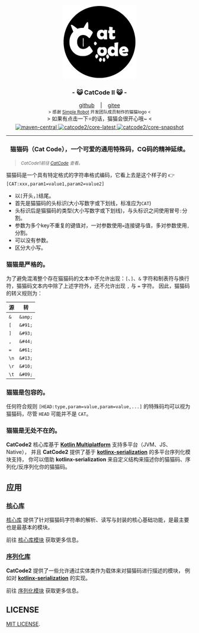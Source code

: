 <div align="center">
    <img src="./.catcode2/logo.png" alt="catcode logo"/>
    <h3>
        - 😺 CatCode Ⅱ 😺 -
    </h3>
    <span>
        <a href="https://github.com/ForteScarlet/CatCode2" target="_blank">github</a>
    </span> 
    &nbsp;&nbsp; | &nbsp;&nbsp;
    <span>
        <a href="https://gitee.com/ForteScarlet/CatCode2" target="_blank">gitee</a>
    </span> <br />
    <small> &gt; 感谢 <a href="https://github.com/ForteScarlet/simpler-robot" target="_blank">Simple Robot</a> 开发团队成员制作的猫猫logo &lt; </small> <br />
    &gt; 如果有点击一下⭐的话，猫猫会很开心哦~ &lt; <br />
    <a href="https://repo1.maven.org/maven2/love/forte/catcode2/" target="_blank" >
        <img src="https://img.shields.io/maven-central/v/love.forte.catcode2/catcode2-core" alt="maven-central" />
    </a>
    <a href="https://www.npmjs.com/package/@catcode2/core" target="_blank" >
            <img src="https://img.shields.io/npm/v/@catcode2/core/latest" alt="catcode2/core-latest" />
    </a>
    <a href="https://www.npmjs.com/package/@catcode2/core" target="_blank" >
        <img src="https://img.shields.io/npm/v/@catcode2/core/snapshot" alt="catcode2/core-snapshot" />
    </a>
</div>

*****

<div align="center">
    <h3>
        猫猫码（Cat Code），一个可爱的通用特殊码，CQ码的精神延续。
    </h3>
</div>   

> <small><i>CatCode1前往 [CatCode](https://github.com/ForteScarlet/CatCode) 查看。</i></small>

猫猫码是一个具有特定格式的字符串格式编码，它看上去是这个样子的 👉 `[CAT:xxx,param1=value1,param2=value2]`

- 以`[`开头，`]`结尾。
- 首先是猫猫码的头标识(大小写数字或下划线，标准应为`CAT`)
- 头标识后是猫猫码的类型(大小写数字或下划线)，与头标识之间使用冒号`:`分割。
- 参数为多个key不重复的键值对，一对参数使用`=`连接键与值，多对参数使用`,`分割。
- 可以没有参数。
- 区分大小写。

### **猫猫是严格的。**

为了避免混淆整个存在猫猫码的文本中不允许出现：`[`、`]`、`&`
字符和制表符与换行符，猫猫码文本内中除了上述字符外，还不允许出现 `,` 与 `=` 字符。
因此，猫猫码的转义规则为：

| 源    | 转       |
|------|---------|
| `&`  | `&amp;` |
| `[`  | `&#91;` |
| `]`  | `&#93;` |
| `,`  | `&#44;` |
| `=`  | `&#61;` |
| `\n` | `&#13;` |
| `\r` | `&#10;` |
| `\t` | `&#09;` |


### **猫猫是包容的。**

任何符合规则 `[HEAD:type,param=value,param=value,...]` 的特殊码均可以视为猫猫码，尽管 `HEAD` 可能并不是 `CAT`。

### **猫猫是无处不在的。**

**CatCode2** 核心库基于 [**Kotlin Multiplatform**](https://kotlinlang.org/docs/multiplatform.html) 支持多平台（JVM、JS、Native），
并且 **CatCode2** 提供了基于 [**kotlinx-serialization**](https://github.com/Kotlin/kotlinx.serialization) 的多平台序列化模块支持，
你可以借助 **kotlinx-serialization** 来自定义结构来描述你的猫猫码、序列化/反序列化你的猫猫码。

## 应用

### [核心库](catcode2-core)

[核心库](catcode2-core) 提供了针对猫猫码字符串的解析、读写与封装的核心基础功能，是最主要也是最基本的模块。

前往 [核心库模块](catcode2-core) 获取更多信息。

### [序列化库](catcode2-serialization)

**CatCode2** 提供了一些允许通过实体类作为载体来对猫猫码进行描述的模块，
例如对 [**kotlinx-serialization**](https://github.com/Kotlin/kotlinx.serialization) 的实现。

前往 [序列化模块](catcode2-serialization) 获取更多信息。



## LICENSE

[MIT LICENSE](LICENSE).